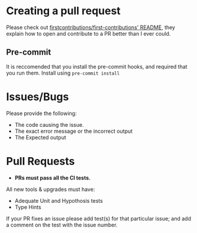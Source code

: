 # Creating a pull request
Please check out [firstcontributions/first-contributions' README](https://github.com/firstcontributions/first-contributions/blob/master/README.md), they explain how to open and contribute to a PR better than I ever could.

## Pre-commit
It is reccomended that you install the pre-commit hooks, and required that you run them.
Install using `pre-commit install`

# Issues/Bugs

Please provide the following:
  * The code causing the issue.
  * The exact error message or the incorrect output
  * The Expected output


# Pull Requests
  * __PRs must pass all the CI tests.__

All new tools & upgrades must have:
  * Adequate Unit and Hypothosis tests
  * Type Hints

If your PR fixes an issue please add test(s) for that particular issue; and add a comment on the test with the issue number.

